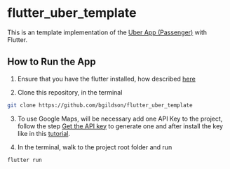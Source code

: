 # flutter_uber_template

This is an template implementation of the [Uber App (Passenger)](https://play.google.com/store/apps/details?id=com.ubercab) with Flutter.

## How to Run the App

1. Ensure that you have the flutter installed, how described [here](https://flutter.io/get-started/install/)

2. Clone this repository, in the terminal
```bash
git clone https://github.com/bgildson/flutter_uber_template
```

3. To use Google Maps, will be necessary add one API Key to the project, follow the step [Get the API key](https://developers.google.com/maps/documentation/javascript/get-api-key#get-the-api-key) to generate one and after install the key like in this [tutorial](https://pub.dev/packages/google_maps_flutter#getting-started).

4. In the terminal, walk to the project root folder and run
```bash
flutter run
```
